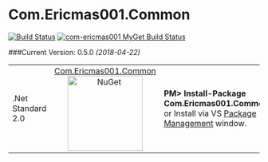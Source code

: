 # Com.Ericmas001.Common
[![Build Status](https://travis-ci.org/Com-Ericmas001/Common.svg?branch=master)](https://travis-ci.org/Com-Ericmas001/Common)
[![com-ericmas001 MyGet Build Status](https://www.myget.org/BuildSource/Badge/com-ericmas001?identifier=46d6016e-dac0-4f9e-bae8-2b337ac8967e)](https://www.myget.org/)

###Current Version: 0.5.0 *(2018-04-22)*
<table align="center" width="100%">
    <tbody>
        <tr>
            <td rowspan>.Net<br />Standard<br />2.0</td>
            <td align="center">
            <a href="https://www.nuget.org/packages/Com.Ericmas001.Common/" target="_blank">
            Com.Ericmas001.Common <br />
            <img src="https://raw.githubusercontent.com/NuGet/Home/master/resources/nuget.png" alt="NuGet" width=150 />
            </a>
            </td>
            <td align="left">
                <div class="nuget-badge">
                    <b>PM&gt; Install-Package Com.Ericmas001.Common</b> <br />
                    or Install via VS <a href="https://docs.nuget.org/consume/package-manager-dialog" target="_blank">Package Management</a> window.
                </div>
            </td>
        </tr>
    </tbody>
</table>
